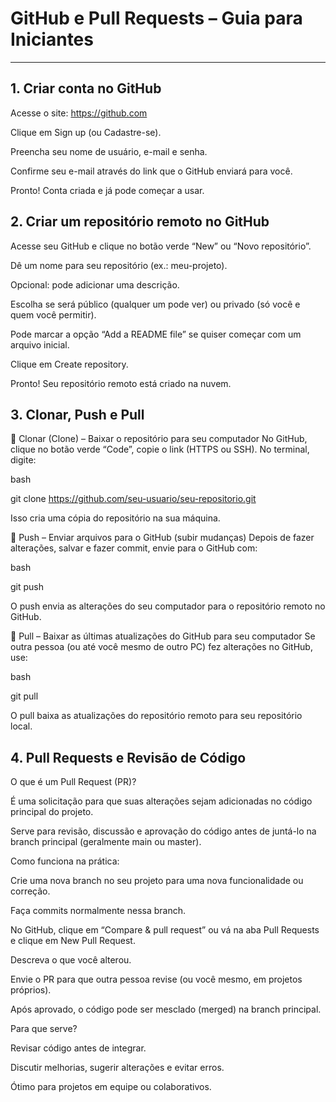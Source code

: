 # GitHub e Pull Requests – Guia para Iniciantes

---

## 1. Criar conta no GitHub
Acesse o site: https://github.com

Clique em Sign up (ou Cadastre-se).

Preencha seu nome de usuário, e-mail e senha.

Confirme seu e-mail através do link que o GitHub enviará para você.

Pronto! Conta criada e já pode começar a usar.

## 2. Criar um repositório remoto no GitHub
Acesse seu GitHub e clique no botão verde “New” ou “Novo repositório”.

Dê um nome para seu repositório (ex.: meu-projeto).

Opcional: pode adicionar uma descrição.

Escolha se será público (qualquer um pode ver) ou privado (só você e quem você permitir).

Pode marcar a opção “Add a README file” se quiser começar com um arquivo inicial.

Clique em Create repository.

Pronto! Seu repositório remoto está criado na nuvem.

## 3. Clonar, Push e Pull
:arrow_down_small: Clonar (Clone) – Baixar o repositório para seu computador
No GitHub, clique no botão verde “Code”, copie o link (HTTPS ou SSH).
No terminal, digite:

bash

git clone https://github.com/seu-usuario/seu-repositorio.git

Isso cria uma cópia do repositório na sua máquina.

:arrow_up_small: Push – Enviar arquivos para o GitHub (subir mudanças)
Depois de fazer alterações, salvar e fazer commit, envie para o GitHub com:

bash

git push

O push envia as alterações do seu computador para o repositório remoto no GitHub.

:arrows_counterclockwise: Pull – Baixar as últimas atualizações do GitHub para seu computador
Se outra pessoa (ou até você mesmo de outro PC) fez alterações no GitHub, use:

bash

git pull

O pull baixa as atualizações do repositório remoto para seu repositório local.


## 4. Pull Requests e Revisão de Código

 O que é um Pull Request (PR)?

É uma solicitação para que suas alterações sejam adicionadas no código principal do projeto.

Serve para revisão, discussão e aprovação do código antes de juntá-lo na branch principal (geralmente main ou master).

 Como funciona na prática:

Crie uma nova branch no seu projeto para uma nova funcionalidade ou correção.

Faça commits normalmente nessa branch.

No GitHub, clique em “Compare & pull request” ou vá na aba Pull Requests e clique em New Pull Request.

Descreva o que você alterou.

Envie o PR para que outra pessoa revise (ou você mesmo, em projetos próprios).

Após aprovado, o código pode ser mesclado (merged) na branch principal.


Para que serve?

Revisar código antes de integrar.

Discutir melhorias, sugerir alterações e evitar erros.

Ótimo para projetos em equipe ou colaborativos.
